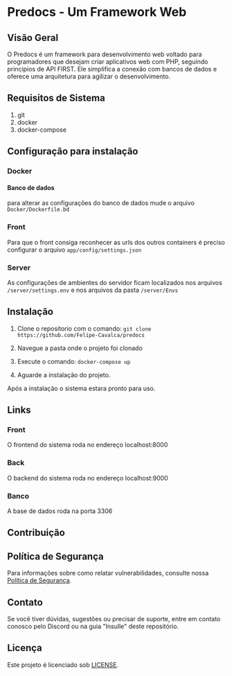 # Predocs - Um Framework Web

## Visão Geral

O Predocs é um framework para desenvolvimento web voltado para programadores que desejam criar aplicativos web com PHP, seguindo principios de API FIRST. Ele simplifica a conexão com bancos de dados e oferece uma arquitetura para agilizar o desenvolvimento.

## Requisitos de Sistema

1. git
1. docker
1. docker-compose

## Configuração para instalação

### Docker
#### Banco de dados
para alterar as configurações do banco de dados mude o arquivo `Docker/Dockerfile.bd`

### Front
Para que o front consiga reconhecer as urls dos outros containers é preciso configurar o arquivo `app/config/settings.json`

### Server
As configurações de ambientes do servidor ficam localizados nos arquivos `/server/settings.env` e nos arquivos da pasta `/server/Envs`

## Instalação

1. Clone o repositorio com o comando: ```git clone https://github.com/Felipe-Cavalca/predocs```

1. Navegue a pasta onde o projeto foi clonado
1. Execute o comando: ```docker-compose up```
1. Aguarde a instalação do projeto.

Após a instalação o sistema estara pronto para uso.

## Links

### Front
O frontend do sistema roda no endereço localhost:8000

### Back
O backend do sistema roda no endereço localhost:9000

### Banco
A base de dados roda na porta 3306

## Contribuição


## Política de Segurança

Para informações sobre como relatar vulnerabilidades, consulte nossa [Política de Segurança](SECURITY.md).

## Contato

Se você tiver dúvidas, sugestões ou precisar de suporte, entre em contato conosco pelo Discord ou na guia "Insulle" deste repositório.

## Licença

Este projeto é licenciado sob [LICENSE](LICENSE).
